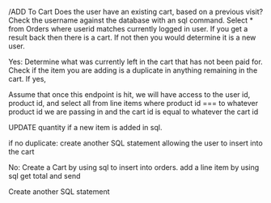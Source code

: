 
/ADD To Cart
Does the user have an existing cart, based on a previous visit?
Check the username against the database with an sql command. Select * from Orders where userid matches currently logged in user.
If you get a result back then there is a cart.
If not then you would determine it is a new user.

Yes: Determine what was currently left in the cart that has not been paid for. Check if the item you are adding is a duplicate in anything remaining in the cart. If yes,

Assume that once this endpoint is hit, we will have access to the user id, product id, and 
select all from line items where product id === to whatever product id we are passing in and the cart id is equal to whatever the cart id

UPDATE quantity if a new item is added in sql. 

if no duplicate: create another SQL statement allowing the user to insert into the cart 


No:
Create a Cart by using sql to insert into orders.
add a line item by using sql 
get total and send


Create another SQL statement


